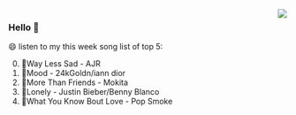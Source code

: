 <img align="right"  src="https://github-readme-stats.vercel.app/api/top-langs/?username=sohyunQVQ" />

### Hello 👋

😄 listen to my this week song list of top 5:

0. 🌈Way Less Sad - AJR
1. 🌈Mood - 24kGoldn/iann dior
2. 🌈More Than Friends - Mokita
3. 🌈Lonely - Justin Bieber/Benny Blanco
4. 🌈What You Know Bout Love - Pop Smoke

